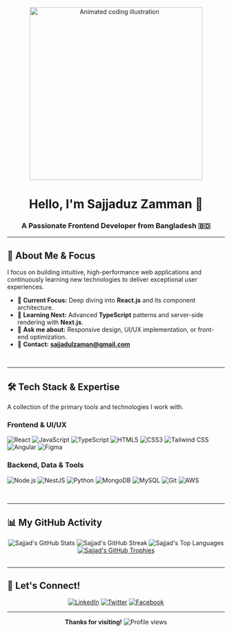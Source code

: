 <div align="center">
  <img src="https://user-images.githubusercontent.com/73097560/115834477-dbab4500-a447-11eb-908a-139537cdac60.gif" width="400" alt="Animated coding illustration" />
  <h1 align="center">Hello, I'm <b>Sajjaduz Zamman</b> 👋</h1>
  <h3 align="center">A Passionate <b>Frontend Developer</b> from Bangladesh 🇧🇩</h3>
</div>

---

## 🚀 About Me & Focus

I focus on building intuitive, high-performance web applications and continuously learning new technologies to deliver exceptional user experiences.

- 🔭 <b>Current Focus:</b> Deep diving into <b>React.js</b> and its component architecture.
- 🌱 <b>Learning Next:</b> Advanced <b>TypeScript</b> patterns and server-side rendering with <b>Next.js</b>.
- 💬 <b>Ask me about:</b> Responsive design, UI/UX implementation, or front-end optimization.
- 📧 <b>Contact:</b> <b>sajjadulzaman@gmail.com</b>

<br>

---

## 🛠️ Tech Stack & Expertise

A collection of the primary tools and technologies I work with.

### Frontend & UI/UX
<p align="left">
  <img src="https://img.shields.io/badge/React-61DAFB?style=for-the-badge&logo=react&logoColor=black" alt="React" />
  <img src="https://img.shields.io/badge/JavaScript-F7DF1E?style=for-the-badge&logo=javascript&logoColor=black" alt="JavaScript" />
  <img src="https://img.shields.io/badge/TypeScript-3178C6?style=for-the-badge&logo=typescript&logoColor=white" alt="TypeScript" />
  <img src="https://img.shields.io/badge/HTML5-E34F26?style=for-the-badge&logo=html5&logoColor=white" alt="HTML5" />
  <img src="https://img.shields.io/badge/CSS3-1572B6?style=for-the-badge&logo=css3&logoColor=white" alt="CSS3" />
  <img src="https://img.shields.io/badge/Tailwind_CSS-06B6D4?style=for-the-badge&logo=tailwindcss&logoColor=white" alt="Tailwind CSS" />
  <img src="https://img.shields.io/badge/Angular-DD0031?style=for-the-badge&logo=angular&logoColor=white" alt="Angular" />
  <img src="https://img.shields.io/badge/Figma-F24E1E?style=for-the-badge&logo=figma&logoColor=white" alt="Figma" />
</p>

### Backend, Data & Tools
<p align="left">
  <img src="https://img.shields.io/badge/Node.js-339933?style=for-the-badge&logo=node.js&logoColor=white" alt="Node.js" />
  <img src="https://img.shields.io/badge/NestJS-E0234E?style=for-the-badge&logo=nestjs&logoColor=white" alt="NestJS" />
  <img src="https://img.shields.io/badge/Python-3776AB?style=for-the-badge&logo=python&logoColor=white" alt="Python" />
  <img src="https://img.shields.io/badge/MongoDB-47A248?style=for-the-badge&logo=mongodb&logoColor=white" alt="MongoDB" />
  <img src="https://img.shields.io/badge/MySQL-4479A1?style=for-the-badge&logo=mysql&logoColor=white" alt="MySQL" />
  <img src="https://img.shields.io/badge/Git-F05032?style=for-the-badge&logo=git&logoColor=white" alt="Git" />
  <img src="https://img.shields.io/badge/AWS-232F3E?style=for-the-badge&logo=amazon-aws&logoColor=white" alt="AWS" />
</p>

<br>

---

## 📊 My GitHub Activity

<div align="center">
  <img src="https://github-readme-stats.vercel.app/api?username=sajjadulzaman&show_icons=true&locale=en&theme=transparent&title_color=0e75b6&icon_color=0e75b6&text_color=333&hide_border=true&ring_color=0e75b6" alt="Sajjad's GitHub Stats" />
  <img src="https://github-readme-streak-stats.herokuapp.com/?user=sajjadulzaman&theme=transparent&date_color=0e75b6&ruler_color=0e75b6&side_time_color=0e75b6&fire=0e75b6&ring=0e75b6&currstreak=0e75b6&hide_border=true" alt="Sajjad's GitHub Streak" />
  <img src="https://github-readme-stats.vercel.app/api/top-langs?username=sajjadulzaman&show_icons=true&locale=en&layout=compact&theme=transparent&title_color=0e75b6&icon_color=0e75b6&text_color=333&hide_border=true" alt="Sajjad's Top Languages" />
  <br>
  <a href="https://github.com/ryo-ma/github-profile-trophy">
    <img src="https://github-profile-trophy.vercel.app/?username=sajjadulzaman&theme=onedark&no-bg=true" alt="Sajjad's GitHub Trophies" />
  </a>
</div>

<br>

---

## 🔗 Let's Connect!

<p align="center">
  <a href="https://linkedin.com/in/sajjadulzaman" target="_blank"><img src="https://img.shields.io/badge/LinkedIn-0077B5?style=for-the-badge&logo=linkedin&logoColor=white" alt="LinkedIn"></a>
  <a href="https://twitter.com/sajjadulzaman nirob" target="_blank"><img src="https://img.shields.io/badge/Twitter-1DA1F2?style=for-the-badge&logo=twitter&logoColor=white" alt="Twitter"></a>
  <a href="https://fb.com/sajjadulzaman nirob" target="_blank"><img src="https://img.shields.io/badge/Facebook-1877F2?style=for-the-badge&logo=facebook&logoColor=white" alt="Facebook"></a>
</p>

---

<div align="center">
  <b>Thanks for visiting!</b> 
  <img src="https://komarev.com/ghpvc/?username=sajjadulzaman&label=Profile%20views&color=0e75b6&style=flat" alt="Profile views" />
</div>
